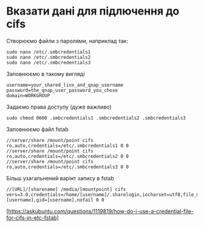 # Вказати дані для підлючення до cifs
Створюємо файли з паролями, наприклад так:
```
sudo nano /etc/.smbcredentials1
sudo nano /etc/.smbcredentials2
sudo nano /etc/.smbcredentials3
```
Заповнюємо в такому вигляді
```
username=your_shared_linx_and_qnap_username
password=the_qnap_user_password_you_chose
domain=WORKGROUP
```
Задаємо права доступу (дуже важливо)
```
sudo chmod 0600 .smbcredentials1 .smbcredentials2 .smbcredentials3 
```
Заповнюємо файл fstab
```
//server/share /mount/point cifs ro,auto,credentials=/etc/.smbcredentials1 0 0
//server/share /mount/point cifs ro,auto,credentials=/etc/.smbcredentials2 0 0
//server/share /mount/point cifs ro,auto,credentials=/etc/.smbcredentials3 0 0
```
Більш узагальнений варінт запису в fstab
```
//[URL]/[sharename] /media/[mountpoint] cifs vers=3.0,credentials=/home/[username]/.sharelogin,iocharset=utf8,file_mode=0777,dir_mode=0777,uid=[username],gid=[username],nofail 0 0
```
[https://askubuntu.com/questions/1119819/how-do-i-use-a-credential-file-for-cifs-in-etc-fstab]

